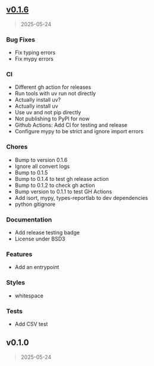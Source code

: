 
<a name="v0.1.6"></a>
## [v0.1.6](https://github.com/meangrape/pdf2markdown/compare/v0.1.0...v0.1.6)

> 2025-05-24

### Bug Fixes

* Fix typing errors
* Fix mypy errors

### CI

* Different gh action for releases
* Run tools with uv run not directly
* Actually install uv?
* Actually install uv
* Use uv and not pip directly
* Not publishing to PyPI for now
* Github Actions: Add CI for testing and release
* Configure mypy to be strict and ignore import errors

### Chores

* Bump to version 0.1.6
* Ignore all convert logs
* Bump to 0.1.5
* Bump to 0.1.4 to test gh release action
* Bump to 0.1.2 to check gh action
* Bump version to 0.1.1 to test GH Actions
* Add isort, mypy, types-reportlab to dev dependencies
* python gitignore

### Documentation

* Add release testing badge
* License under BSD3

### Features

* Add an entrypoint

### Styles

* whitespace

### Tests

* Add CSV test


<a name="v0.1.0"></a>
## v0.1.0

> 2025-05-24

